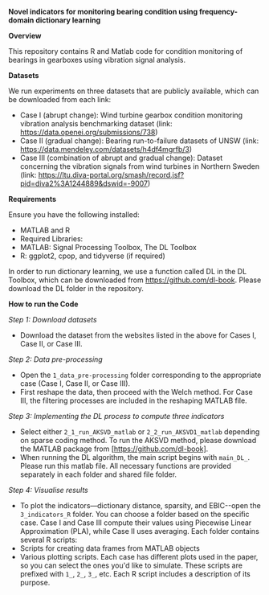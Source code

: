 **Novel indicators for monitoring bearing condition using frequency-domain dictionary learning**

**Overview**

This repository contains R and Matlab code for condition monitoring of bearings in gearboxes using vibration signal analysis. 

**Datasets**

We run experiments on three datasets that are publicly available, which can be downloaded from each link:
- Case I (abrupt change): Wind turbine gearbox condition monitoring vibration analysis benchmarking dataset (link: https://data.openei.org/submissions/738)
- Case II (gradual change): Bearing run-to-failure datasets of UNSW (link: https://data.mendeley.com/datasets/h4df4mgrfb/3)
- Case III (combination of abrupt and gradual change): Dataset concerning the vibration signals from wind turbines in Northern Sweden (link: https://ltu.diva-portal.org/smash/record.jsf?pid=diva2%3A1244889&dswid=-9007)


**Requirements**

Ensure you have the following installed:
- MATLAB and R 
- Required Libraries:
- MATLAB: Signal Processing Toolbox, The DL Toolbox
- R: ggplot2, cpop, and tidyverse (if required)

In order to run dictionary learning, we use a function called DL in the DL Toolbox, which can be downloaded from https://github.com/dl-book. Please download the DL folder in the repository.

**How to run the Code**

_Step 1: Download datasets_
- Download the dataset from the websites listed in the above for Cases I, Case II, or Case III.

_Step 2: Data pre-processing_
- Open the `1_data_pre-processing` folder corresponding to the appropriate case (Case I, Case II, or Case III).
- First reshape the data, then proceed with the Welch method. For Case III, the filtering processes are included in the reshaping MATLAB file.

_Step 3: Implementing the DL process to compute three indicators_
- Select either `2_1_run_AKSVD_matlab` or `2_2_run_AKSVD1_matlab` depending on sparse coding method. To run the AKSVD method, please download the MATLAB package from [https://github.com/dl-book].
- When running the DL algorithm, the main script begins with `main_DL_`. Please run this matlab file. All necessary functions are provided separately in each folder and shared file folder.

_Step 4: Visualise results_
- To plot the indicators—dictionary distance, sparsity, and EBIC--open the `3_indicators_R` folder. You can choose a folder based on the specific case. Case I and Case III compute their values using Piecewise Linear Approximation (PLA), while Case II uses averaging. Each folder contains several R scripts:
-   Scripts for creating data frames from MATLAB objects
-   Various plotting scripts. Each case has different plots used in the paper, so you can select the ones you'd like to simulate. These scripts are prefixed with `1_`, `2_`, `3_`, etc. Each R script includes a description of its purpose.

